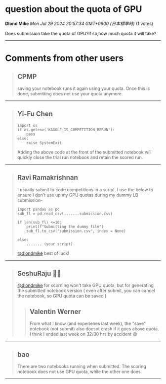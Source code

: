 # question about the quota of GPU

**Dlond Mike** *Mon Jul 29 2024 20:57:34 GMT+0900 (日本標準時)* (1 votes)

Does submission take the quota of GPU?if so,how much quota it will take?



---

 # Comments from other users

> ## CPMP
> 
> saving your notebook runs it again using your quota. Once this is done, submitting does not use your quota anymore.
> 
> 
> 


---

> ## Yi-Fu Chen
> 
> ```
> import os
> if os.getenv('KAGGLE_IS_COMPETITION_RERUN'):
>     pass
> else:
>     raise SystemExit
> 
> ```
> 
> Adding the above code at the front of the submitted notebook will quickly close the trial run notebook and retain the scored run.
> 
> 
> 


---

> ## Ravi Ramakrishnan
> 
> I usually submit to code competitions in a script. I use the below to ensure I don't use up my GPU quotas during my dummy LB submission- 
> 
> ```
> import pandas as pd
> sub_fl = pd.read_csv(.......submission.csv)
> 
> if len(sub_fl) <=10:
>     print(f"Submitting the dummy file")
>     sub_fl.to_csv("submission.csv", index = None)
> 
> else:
>     ....... (your script)
> 
> ```
> 
> [@dlondmike](https://www.kaggle.com/dlondmike) best of luck!
> 
> 
> 


---

> ## SeshuRaju 🧘‍♂️
> 
> [@dlondmike](https://www.kaggle.com/dlondmike) for scorning won't take GPU quota, but for generating the submitted notebook version ( even after submit, you can cancel the notebook, so GPU quota can be saved )
> 
> 
> 
> > ## Valentin Werner
> > 
> > From what I know (and experienes last week), the "save" notebook (not submit) also doesnt crash if it goes above quota. I think I ended last week on 32/30 hrs by accident 😃
> > 
> > 
> > 


---

> ## bao
> 
> There are two notebooks running when submitted. The scoring notebook does not use GPU quota, while the other one does.
> 
> 
> 


---

